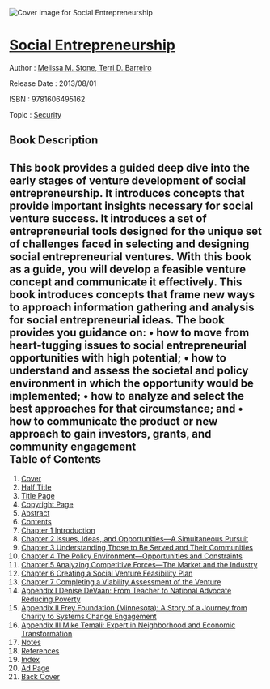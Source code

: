 ![Cover image for Social Entrepreneurship](https://imgdetail.ebookreading.net/cover/cover/security/EB9781606495162.jpg)

[Social Entrepreneurship](https://ebookreading.net/view/book/Social+Entrepreneurship-EB9781606495162_1.html "Social Entrepreneurship")
====================================================================================================================

Author : [Melissa M. Stone](https://ebookreading.net/search/author/Melissa+M.+Stone),[ Terri D. Barreiro](https://ebookreading.net/search/author/+Terri+D.+Barreiro)

Release Date : 2013/08/01

ISBN : 9781606495162

Topic : [Security](https://ebookreading.net/search/category/security)

Book Description
-----------------

This book provides a guided deep dive into the early stages of venture development of social entrepreneurship. It introduces concepts that provide important insights necessary for social venture success. It introduces a set of entrepreneurial tools designed for the unique set of challenges faced in selecting and designing social entrepreneurial ventures. With this book as a guide, you will develop a feasible venture concept and communicate it effectively. This book introduces concepts that frame new ways to approach information gathering and analysis for social entrepreneurial ideas. The book provides you guidance on: • how to move from heart-tugging issues to social entrepreneurial opportunities with high potential; • how to understand and assess the societal and policy environment in which the opportunity would be implemented; • how to analyze and select the best approaches for that circumstance; and • how to communicate the product or new approach to gain investors, grants, and community engagement              
Table of Contents
-----------------

1. [Cover](https://ebookreading.net/view/book/Social+Entrepreneurship-EB9781606495162_1.html)
1. [Half Title](https://ebookreading.net/view/book/Social+Entrepreneurship-EB9781606495162_2.html)
1. [Title Page](https://ebookreading.net/view/book/Social+Entrepreneurship-EB9781606495162_3.html)
1. [Copyright Page](https://ebookreading.net/view/book/Social+Entrepreneurship-EB9781606495162_4.html)
1. [Abstract](https://ebookreading.net/view/book/Social+Entrepreneurship-EB9781606495162_5.html)
1. [Contents](https://ebookreading.net/view/book/Social+Entrepreneurship-EB9781606495162_6.html)
1. [Chapter 1 Introduction](https://ebookreading.net/view/book/Social+Entrepreneurship-EB9781606495162_7.html)
1. [Chapter 2 Issues, Ideas, and Opportunities—A Simultaneous Pursuit](https://ebookreading.net/view/book/Social+Entrepreneurship-EB9781606495162_8.html)
1. [Chapter 3 Understanding Those to Be Served and Their Communities](https://ebookreading.net/view/book/Social+Entrepreneurship-EB9781606495162_9.html)
1. [Chapter 4 The Policy Environment—Opportunities and Constraints](https://ebookreading.net/view/book/Social+Entrepreneurship-EB9781606495162_10.html)
1. [Chapter 5 Analyzing Competitive Forces—The Market and the Industry](https://ebookreading.net/view/book/Social+Entrepreneurship-EB9781606495162_11.html)
1. [Chapter 6 Creating a Social Venture Feasibility Plan](https://ebookreading.net/view/book/Social+Entrepreneurship-EB9781606495162_12.html)
1. [Chapter 7 Completing a Viability Assessment of the Venture](https://ebookreading.net/view/book/Social+Entrepreneurship-EB9781606495162_13.html)
1. [Appendix I Denise DeVaan: From Teacher to National Advocate Reducing Poverty](https://ebookreading.net/view/book/Social+Entrepreneurship-EB9781606495162_14.html)
1. [Appendix II Frey Foundation (Minnesota): A Story of a Journey from Charity to Systems Change Engagement](https://ebookreading.net/view/book/Social+Entrepreneurship-EB9781606495162_16.html)
1. [Appendix III Mike Temali: Expert in Neighborhood and Economic Transformation](https://ebookreading.net/view/book/Social+Entrepreneurship-EB9781606495162_17.html)
1. [Notes](https://ebookreading.net/view/book/Social+Entrepreneurship-EB9781606495162_18.html)
1. [References](https://ebookreading.net/view/book/Social+Entrepreneurship-EB9781606495162_19.html)
1. [Index](https://ebookreading.net/view/book/Social+Entrepreneurship-EB9781606495162_0.html)
1. [Ad Page](https://ebookreading.net/view/book/Social+Entrepreneurship-EB9781606495162_20.html)
1. [Back Cover](https://ebookreading.net/view/book/Social+Entrepreneurship-EB9781606495162_21.html)
